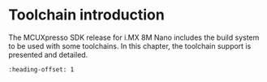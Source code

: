 # Toolchain introduction

The MCUXpresso SDK release for i.MX 8M Nano includes the build system to be used with some toolchains. In this chapter, the toolchain support is presented and detailed.


```{include} ../topics/compiler_debugger.md
:heading-offset: 1
```

